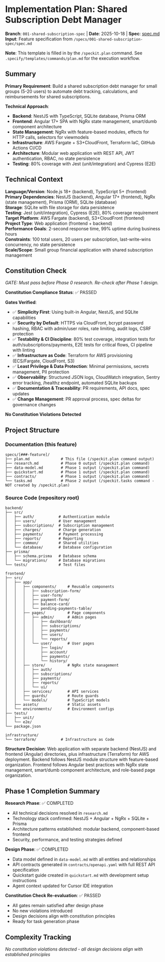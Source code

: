 # Implementation Plan: Shared Subscription Debt Manager

**Branch**: `001-shared-subscription-spec` | **Date**: 2025-10-18 | **Spec**: [spec.md](./spec.md)
**Input**: Feature specification from `/specs/001-shared-subscription-spec/spec.md`

**Note**: This template is filled in by the `/speckit.plan` command. See `.specify/templates/commands/plan.md` for the execution workflow.

## Summary

**Primary Requirement**: Build a shared subscription debt manager for small groups (5-20 users) to automate debt tracking, calculations, and reimbursements for shared subscriptions.

**Technical Approach**: 
- **Backend**: NestJS with TypeScript, SQLite database, Prisma ORM
- **Frontend**: Angular 17+ SPA with NgRx state management, smart/dumb component architecture
- **State Management**: NgRx with feature-based modules, effects for HTTP calls, selectors for viewmodels
- **Infrastructure**: AWS Fargate + S3+CloudFront, Terraform IaC, GitHub Actions CI/CD
- **Architecture**: Modular web application with REST API, JWT authentication, RBAC, no state persistence
- **Testing**: 80% coverage with Jest (unit/integration) and Cypress (E2E)

## Technical Context

**Language/Version**: Node.js 18+ (backend), TypeScript 5+ (frontend)  
**Primary Dependencies**: NestJS (backend), Angular 17+ (frontend), NgRx (state management), Prisma (ORM), SQLite (database)  
**Storage**: SQLite with file storage for data persistence  
**Testing**: Jest (unit/integration), Cypress (E2E), 80% coverage requirement  
**Target Platform**: AWS Fargate (backend), S3+CloudFront (frontend)  
**Project Type**: Web application (frontend + backend)  
**Performance Goals**: 2-second response time, 99% uptime during business hours  
**Constraints**: 100 total users, 20 users per subscription, last-write-wins concurrency, no state persistence  
**Scale/Scope**: Small group financial application with shared subscription management

## Constitution Check

*GATE: Must pass before Phase 0 research. Re-check after Phase 1 design.*

**Constitution Compliance Status**: ✅ PASSED

**Gates Verified**:
- ✅ **Simplicity First**: Using built-in Angular, NestJS, and SQLite capabilities
- ✅ **Security by Default**: HTTPS via CloudFront, bcrypt password hashing, RBAC with admin/user roles, rate limiting, audit logs, CSRF protection
- ✅ **Testability & CI Discipline**: 80% test coverage, integration tests for auth/subscriptions/payments, E2E tests for critical flows, CI pipeline with linting
- ✅ **Infrastructure as Code**: Terraform for AWS provisioning (ECS/Fargate, CloudFront, S3)
- ✅ **Least Privilege & Data Protection**: Minimal permissions, secrets management, PII protection
- ✅ **Observability**: Structured JSON logs, CloudWatch integration, Sentry error tracking, /healthz endpoint, automated SQLite backups
- ✅ **Documentation & Traceability**: PR requirements, API docs, spec updates
- ✅ **Change Management**: PR approval process, spec deltas for governance changes

**No Constitution Violations Detected**

## Project Structure

### Documentation (this feature)

```
specs/[###-feature]/
├── plan.md              # This file (/speckit.plan command output)
├── research.md          # Phase 0 output (/speckit.plan command)
├── data-model.md        # Phase 1 output (/speckit.plan command)
├── quickstart.md        # Phase 1 output (/speckit.plan command)
├── contracts/           # Phase 1 output (/speckit.plan command)
└── tasks.md             # Phase 2 output (/speckit.tasks command - NOT created by /speckit.plan)
```

### Source Code (repository root)

```
backend/
├── src/
│   ├── auth/           # Authentication module
│   ├── users/          # User management
│   ├── subscriptions/  # Subscription management
│   ├── charges/        # Charge generation
│   ├── payments/       # Payment processing
│   ├── reports/        # Reporting
│   ├── common/         # Shared utilities
│   └── database/       # Database configuration
├── prisma/
│   ├── schema.prisma   # Database schema
│   └── migrations/     # Database migrations
└── tests/              # Test files

frontend/
├── src/
│   ├── app/
│   │   ├── components/     # Reusable components
│   │   │   ├── subscription-form/
│   │   │   ├── user-form/
│   │   │   ├── payment-form/
│   │   │   ├── balance-card/
│   │   │   └── pending-payments-table/
│   │   ├── pages/          # Page components
│   │   │   ├── admin/      # Admin pages
│   │   │   │   ├── dashboard/
│   │   │   │   ├── subscriptions/
│   │   │   │   ├── payments/
│   │   │   │   ├── users/
│   │   │   │   └── reports/
│   │   │   └── user/       # User pages
│   │   │       ├── login/
│   │   │       ├── account/
│   │   │       ├── payments/
│   │   │       └── history/
│   │   ├── store/          # NgRx state management
│   │   │   ├── auth/
│   │   │   ├── subscriptions/
│   │   │   ├── payments/
│   │   │   ├── reports/
│   │   │   └── ui/
│   │   ├── services/       # API services
│   │   ├── guards/         # Route guards
│   │   └── models/         # TypeScript models
│   ├── assets/             # Static assets
│   └── environments/       # Environment configs
├── tests/
│   ├── unit/
│   └── e2e/
└── package.json

infrastructure/
└── terraform/           # Infrastructure as Code
```

**Structure Decision**: Web application with separate backend (NestJS) and frontend (Angular) directories, plus infrastructure (Terraform) for AWS deployment. Backend follows NestJS module structure with feature-based organization. Frontend follows Angular best practices with NgRx state management, smart/dumb component architecture, and role-based page organization.

## Phase 1 Completion Summary

**Research Phase**: ✅ COMPLETED
- All technical decisions resolved in `research.md`
- Technology stack confirmed: NestJS + Angular + NgRx + SQLite + Prisma
- Architecture patterns established: modular backend, component-based frontend
- Security, performance, and testing strategies defined

**Design Phase**: ✅ COMPLETED
- Data model defined in `data-model.md` with all entities and relationships
- API contracts generated in `contracts/openapi.yaml` with full REST API specification
- Quickstart guide created in `quickstart.md` with development setup instructions
- Agent context updated for Cursor IDE integration

**Constitution Check Re-evaluation**: ✅ PASSED
- All gates remain satisfied after design phase
- No new violations introduced
- Design decisions align with constitution principles
- Ready for task generation phase

## Complexity Tracking

*No constitution violations detected - all design decisions align with established principles*

